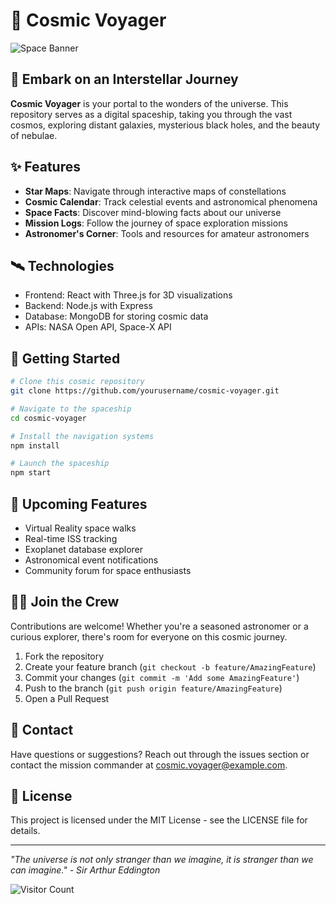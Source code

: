 # 🚀 Cosmic Voyager

![Space Banner](https://images.unsplash.com/photo-1462331940025-496dfbfc7564?ixlib=rb-1.2.1&auto=format&fit=crop&w=1200&q=80)

## 🌌 Embark on an Interstellar Journey

**Cosmic Voyager** is your portal to the wonders of the universe. This repository serves as a digital spaceship, taking you through the vast cosmos, exploring distant galaxies, mysterious black holes, and the beauty of nebulae.

## ✨ Features

- **Star Maps**: Navigate through interactive maps of constellations
- **Cosmic Calendar**: Track celestial events and astronomical phenomena
- **Space Facts**: Discover mind-blowing facts about our universe
- **Mission Logs**: Follow the journey of space exploration missions
- **Astronomer's Corner**: Tools and resources for amateur astronomers

## 🛰️ Technologies

- Frontend: React with Three.js for 3D visualizations
- Backend: Node.js with Express
- Database: MongoDB for storing cosmic data
- APIs: NASA Open API, Space-X API

## 🔭 Getting Started

```bash
# Clone this cosmic repository
git clone https://github.com/yourusername/cosmic-voyager.git

# Navigate to the spaceship
cd cosmic-voyager

# Install the navigation systems
npm install

# Launch the spaceship
npm start
```

## 🌠 Upcoming Features

- Virtual Reality space walks
- Real-time ISS tracking
- Exoplanet database explorer
- Astronomical event notifications
- Community forum for space enthusiasts

## 👨‍🚀 Join the Crew

Contributions are welcome! Whether you're a seasoned astronomer or a curious explorer, there's room for everyone on this cosmic journey.

1. Fork the repository
2. Create your feature branch (`git checkout -b feature/AmazingFeature`)
3. Commit your changes (`git commit -m 'Add some AmazingFeature'`)
4. Push to the branch (`git push origin feature/AmazingFeature`)
5. Open a Pull Request

## 📡 Contact

Have questions or suggestions? Reach out through the issues section or contact the mission commander at cosmic.voyager@example.com.

## 🌟 License

This project is licensed under the MIT License - see the LICENSE file for details.

---

*"The universe is not only stranger than we imagine, it is stranger than we can imagine." - Sir Arthur Eddington*

![Visitor Count](https://visitor-badge.glitch.me/badge?page_id=yourusername.cosmic-voyager) 